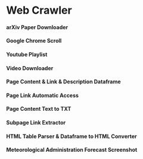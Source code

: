 # Web Crawler
#### arXiv Paper Downloader
#### Google Chrome Scroll
#### Youtube Playlist
#### Video Downloader
#### Page Content & Link & Description Dataframe
#### Page Link Automatic Access
#### Page Content Text to TXT
#### Subpage Link Extractor
#### HTML Table Parser & Dataframe to HTML Converter
#### Meteorological Administration Forecast Screenshot